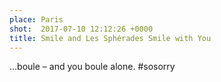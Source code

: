 ```yaml
---
place: Paris
shot:  2017-07-10 12:12:26 +0000
title: Smile and Les Sphérades Smile with You
---
```


…boule – and you boule alone. #sosorry
